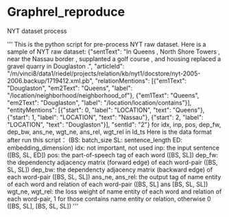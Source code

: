 # Graphrel_reproduce
NYT dataset process 

   
'''
This is the python script for pre-process NYT raw dataset.
Here is a sample of NYT raw dataset:
{"sentText": "In Queens , North Shore Towers , near the Nassau border , supplanted a golf course , and housing replaced a gravel quarry in Douglaston .",
"articleId": "/m/vinci8/data1/riedel/projects/relation/kb/nyt1/docstore/nyt-2005-2006.backup/1719412.xml.pb",
"relationMentions": [{"em1Text": "Douglaston", "em2Text": "Queens", "label": "/location/neighborhood/neighborhood_of"},
                     {"em1Text": "Queens", "em2Text": "Douglaston", "label": "/location/location/contains"}],
"entityMentions": [{"start": 0, "label": "LOCATION", "text": "Queens"},
                   {"start": 1, "label": "LOCATION", "text": "Nassau"},
                   {"start": 2, "label": "LOCATION", "text": "Douglaston"}], "sentId": "2"}
for idx, inp, pos, dep_fw, dep_bw, ans_ne, wgt_ne, ans_rel, wgt_rel in ld_ts
Here is the data format after run this script：
(BS: batch_size
SL: sentence_length
ED: embedding_dimension)
idx: not important, not used
inp: the input sentence ([BS, SL, ED])
pos: the part-of-speech tag of each word ([BS, SL])
dep_fw: the dependencty adjacency matrix (forward edge) of each word-pair ([BS, SL, SL])
dep_bw: the dependencty adjacency matrix (backward edge) of each word-pair ([BS, SL, SL])
ans_ne, ans_rel: the output tag of name entity of each word and relation of each word-pair ([BS, SL] ans [BS, SL, SL])
wgt_ne, wgt_rel: the loss weight of name entity of each word and relation of each word-pair, 1 for those contains name entity or relation, otherwise 0 ([BS, SL], [BS, SL, SL])
'''
